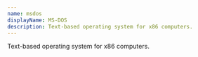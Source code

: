 ```yaml
---
name: msdos
displayName: MS-DOS
description: Text-based operating system for x86 computers.
---
```

Text-based operating system for x86 computers.

